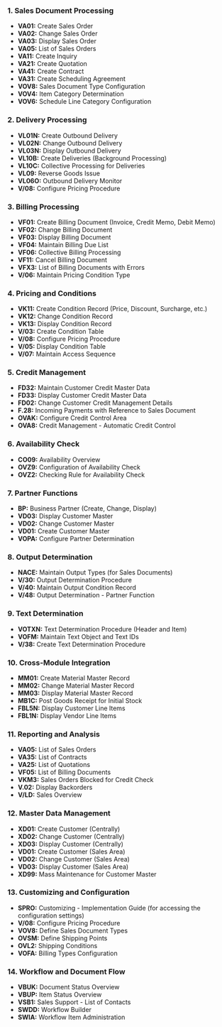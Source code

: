 ### **1. Sales Document Processing**
- **VA01:** Create Sales Order
- **VA02:** Change Sales Order
- **VA03:** Display Sales Order
- **VA05:** List of Sales Orders
- **VA11:** Create Inquiry
- **VA21:** Create Quotation
- **VA41:** Create Contract
- **VA31:** Create Scheduling Agreement
- **VOV8:** Sales Document Type Configuration
- **VOV4:** Item Category Determination
- **VOV6:** Schedule Line Category Configuration

### **2. Delivery Processing**
- **VL01N:** Create Outbound Delivery
- **VL02N:** Change Outbound Delivery
- **VL03N:** Display Outbound Delivery
- **VL10B:** Create Deliveries (Background Processing)
- **VL10C:** Collective Processing for Deliveries
- **VL09:** Reverse Goods Issue
- **VL06O:** Outbound Delivery Monitor
- **V/08:** Configure Pricing Procedure

### **3. Billing Processing**
- **VF01:** Create Billing Document (Invoice, Credit Memo, Debit Memo)
- **VF02:** Change Billing Document
- **VF03:** Display Billing Document
- **VF04:** Maintain Billing Due List
- **VF06:** Collective Billing Processing
- **VF11:** Cancel Billing Document
- **VFX3:** List of Billing Documents with Errors
- **V/06:** Maintain Pricing Condition Type

### **4. Pricing and Conditions**
- **VK11:** Create Condition Record (Price, Discount, Surcharge, etc.)
- **VK12:** Change Condition Record
- **VK13:** Display Condition Record
- **V/03:** Create Condition Table
- **V/08:** Configure Pricing Procedure
- **V/05:** Display Condition Table
- **V/07:** Maintain Access Sequence

### **5. Credit Management**
- **FD32:** Maintain Customer Credit Master Data
- **FD33:** Display Customer Credit Master Data
- **FD02:** Change Customer Credit Management Details
- **F.28:** Incoming Payments with Reference to Sales Document
- **OVAK:** Configure Credit Control Area
- **OVA8:** Credit Management - Automatic Credit Control

### **6. Availability Check**
- **CO09:** Availability Overview
- **OVZ9:** Configuration of Availability Check
- **OVZ2:** Checking Rule for Availability Check

### **7. Partner Functions**
- **BP:** Business Partner (Create, Change, Display)
- **VD03:** Display Customer Master
- **VD02:** Change Customer Master
- **VD01:** Create Customer Master
- **VOPA:** Configure Partner Determination

### **8. Output Determination**
- **NACE:** Maintain Output Types (for Sales Documents)
- **V/30:** Output Determination Procedure
- **V/40:** Maintain Output Condition Record
- **V/48:** Output Determination - Partner Function

### **9. Text Determination**
- **VOTXN:** Text Determination Procedure (Header and Item)
- **VOFM:** Maintain Text Object and Text IDs
- **V/38:** Create Text Determination Procedure

### **10. Cross-Module Integration**
- **MM01:** Create Material Master Record
- **MM02:** Change Material Master Record
- **MM03:** Display Material Master Record
- **MB1C:** Post Goods Receipt for Initial Stock
- **FBL5N:** Display Customer Line Items
- **FBL1N:** Display Vendor Line Items

### **11. Reporting and Analysis**
- **VA05:** List of Sales Orders
- **VA35:** List of Contracts
- **VA25:** List of Quotations
- **VF05:** List of Billing Documents
- **VKM3:** Sales Orders Blocked for Credit Check
- **V.02:** Display Backorders
- **V/LD:** Sales Overview

### **12. Master Data Management**
- **XD01:** Create Customer (Centrally)
- **XD02:** Change Customer (Centrally)
- **XD03:** Display Customer (Centrally)
- **VD01:** Create Customer (Sales Area)
- **VD02:** Change Customer (Sales Area)
- **VD03:** Display Customer (Sales Area)
- **XD99:** Mass Maintenance for Customer Master

### **13. Customizing and Configuration**
- **SPRO:** Customizing - Implementation Guide (for accessing the configuration settings)
- **V/08:** Configure Pricing Procedure
- **VOV8:** Define Sales Document Types
- **OVSM:** Define Shipping Points
- **OVL2:** Shipping Conditions
- **VOFA:** Billing Types Configuration

### **14. Workflow and Document Flow**
- **VBUK:** Document Status Overview
- **VBUP:** Item Status Overview
- **VSB1:** Sales Support - List of Contacts
- **SWDD:** Workflow Builder
- **SWIA:** Workflow Item Administration

